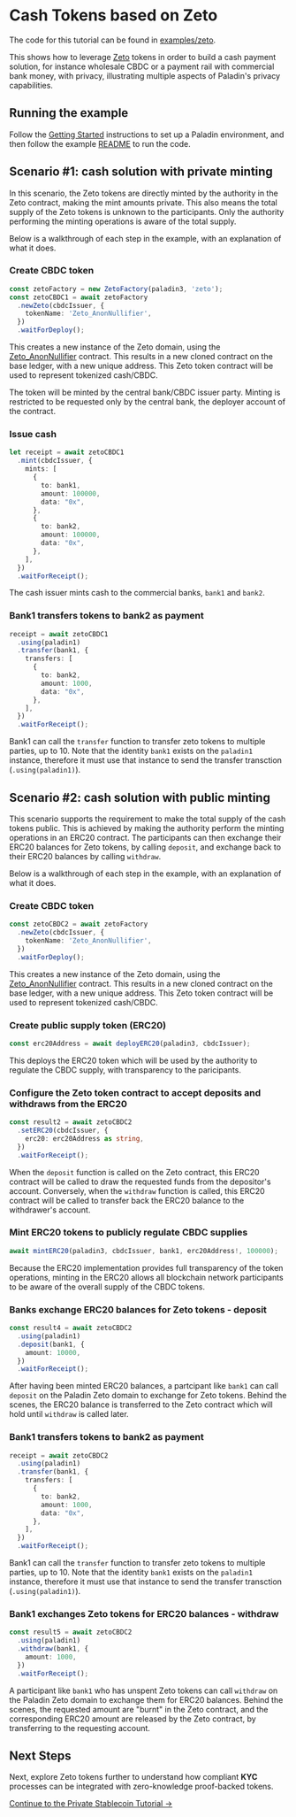 # Cash Tokens based on Zeto

The code for this tutorial can be found in [examples/zeto](https://github.com/LFDT-Paladin/paladin/blob/main/examples/zeto).

This shows how to leverage [Zeto](../../architecture/zeto/) tokens in order to build a cash payment solution, for instance wholesale CBDC or a payment rail with commercial bank money, with privacy, illustrating multiple aspects of Paladin's privacy capabilities.

## Running the example

Follow the [Getting Started](../../getting-started/installation/) instructions to set up a Paladin environment, and
then follow the example [README](https://github.com/LFDT-Paladin/paladin/blob/main/examples/zeto/README.md)
to run the code.

## Scenario #1: cash solution with private minting

In this scenario, the Zeto tokens are directly minted by the authority in the Zeto contract, making the mint amounts private. This also means the total supply of the Zeto tokens is unknown to the participants. Only the authority performing the minting operations is aware of the total supply.

Below is a walkthrough of each step in the example, with an explanation of what it does.

### Create CBDC token

```typescript
const zetoFactory = new ZetoFactory(paladin3, 'zeto');
const zetoCBDC1 = await zetoFactory
  .newZeto(cbdcIssuer, {
    tokenName: 'Zeto_AnonNullifier',
  })
  .waitForDeploy();
```

This creates a new instance of the Zeto domain, using the [Zeto_AnonNullifier](https://github.com/hyperledger-labs/zeto/tree/main?tab=readme-ov-file#zeto_anonnullifier) contract. This results in a new cloned contract on the base ledger, with a new unique address. This Zeto token contract will be used to represent
tokenized cash/CBDC.

The token will be minted by the central bank/CBDC issuer party. Minting is restricted to be requested only by the central bank, the
deployer account of the contract.

### Issue cash

```typescript
let receipt = await zetoCBDC1
  .mint(cbdcIssuer, {
    mints: [
      {
        to: bank1,
        amount: 100000,
        data: "0x",
      },
      {
        to: bank2,
        amount: 100000,
        data: "0x",
      },
    ],
  })
  .waitForReceipt();
```

The cash issuer mints cash to the commercial banks, `bank1` and `bank2`.

### Bank1 transfers tokens to bank2 as payment

```typescript
receipt = await zetoCBDC1
  .using(paladin1)
  .transfer(bank1, {
    transfers: [
      {
        to: bank2,
        amount: 1000,
        data: "0x",
      },
    ],
  })
  .waitForReceipt();
```

Bank1 can call the `transfer` function to transfer zeto tokens to multiple parties, up to 10. Note that the identity `bank1` exists on the `paladin1` instance,
therefore it must use that instance to send the transfer transction (`.using(paladin1)`).

## Scenario #2: cash solution with public minting

This scenario supports the requirement to make the total supply of the cash tokens public. This is achieved by making the authority perform the minting operations in an ERC20 contract. The participants can then exchange their ERC20 balances for Zeto tokens, by calling `deposit`, and exchange back to their ERC20 balances by calling `withdraw`.

Below is a walkthrough of each step in the example, with an explanation of what it does.

### Create CBDC token

```typescript
const zetoCBDC2 = await zetoFactory
  .newZeto(cbdcIssuer, {
    tokenName: 'Zeto_AnonNullifier',
  })
  .waitForDeploy();
```

This creates a new instance of the Zeto domain, using the [Zeto_AnonNullifier](https://github.com/hyperledger-labs/zeto/tree/main?tab=readme-ov-file#zeto_anonnullifier) contract. This results in a new cloned contract on the base ledger, with a new unique address. This Zeto token contract will be used to represent
tokenized cash/CBDC.

### Create public supply token (ERC20)

```typescript
const erc20Address = await deployERC20(paladin3, cbdcIssuer);
```

This deploys the ERC20 token which will be used by the authority to regulate the CBDC supply, with transparency to the paricipants.

### Configure the Zeto token contract to accept deposits and withdraws from the ERC20

```typescript
const result2 = await zetoCBDC2
  .setERC20(cbdcIssuer, {
    erc20: erc20Address as string,
  })
  .waitForReceipt();
```

When the `deposit` function is called on the Zeto contract, this ERC20 contract will be called to draw the requested funds from the depositor's account. Conversely, when the `withdraw` function is called, this ERC20 contract will be called to transfer back the ERC20 balance to the withdrawer's account.

### Mint ERC20 tokens to publicly regulate CBDC supplies

```typescript
await mintERC20(paladin3, cbdcIssuer, bank1, erc20Address!, 100000);
```

Because the ERC20 implementation provides full transparency of the token operations, minting in the ERC20 allows all blockchain network participants to be aware of the overall supply of the CBDC tokens.

### Banks exchange ERC20 balances for Zeto tokens - deposit

```typescript
const result4 = await zetoCBDC2
  .using(paladin1)
  .deposit(bank1, {
    amount: 10000,
  })
  .waitForReceipt();
```

After having been minted ERC20 balances, a partcipant like `bank1` can call `deposit` on the Paladin Zeto domain to exchange for Zeto tokens. Behind the scenes, the ERC20 balance is transferred to the Zeto contract which will hold until `withdraw` is called later.

### Bank1 transfers tokens to bank2 as payment

```typescript
receipt = await zetoCBDC2
  .using(paladin1)
  .transfer(bank1, {
    transfers: [
      {
        to: bank2,
        amount: 1000,
        data: "0x",
      },
    ],
  })
  .waitForReceipt();
```

Bank1 can call the `transfer` function to transfer zeto tokens to multiple parties, up to 10. Note that the identity `bank1` exists on the `paladin1` instance,
therefore it must use that instance to send the transfer transction (`.using(paladin1)`).

### Bank1 exchanges Zeto tokens for ERC20 balances - withdraw

```typescript
const result5 = await zetoCBDC2
  .using(paladin1)
  .withdraw(bank1, {
    amount: 1000,
  })
  .waitForReceipt();
```

A participant like `bank1` who has unspent Zeto tokens can call `withdraw` on the Paladin Zeto domain to exchange them for ERC20 balances. Behind the scenes, the requested amount are "burnt" in the Zeto contract, and the corresponding ERC20 amount are released by the Zeto contract, by transferring to the requesting account.

## Next Steps

Next, explore Zeto tokens further to understand how compliant **KYC** processes can be integrated with zero-knowledge proof-backed tokens.

[Continue to the Private Stablecoin Tutorial →](./private-stablecoin.md)
